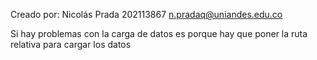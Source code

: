 Creado por:
Nicolás Prada
202113867
n.pradaq@uniandes.edu.co

Si hay problemas con la carga de datos es porque hay que poner la ruta relativa
para cargar los datos
